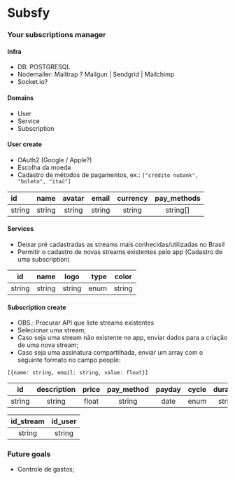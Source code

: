 # Subsfy

### Your subscriptions manager

#### Infra

- DB: POSTGRESQL
- Nodemailer: Mailtrap ? Mailgun | Sendgrid | Mailchimp
- Socket.io?

#### Domains

- User
- Service
- Subscription

#### User create

- OAuth2 (Google / Apple?)
- Escolha da moeda
- Cadastro de métodos de pagamentos, ex.:
```["crédito nubank", "boleto", "itaú"]```

id     | name   | avatar | email  | currency | pay_methods
:----- | :----: | :----: | :----: | :----:   | :----:
string | string | string | string | string   | string[]

#### Services

- Deixar pré cadastradas as streams mais conhecidas/utilizadas no Brasil
- Permitir o cadastro de novas streams existentes pelo app (Cadastro de uma subscription)

id     | name   | logo   | type   | color
:----: | :----: | :----: | -----: | :----:
string | string | string | enum   | string

#### Subscription create

- OBS.: Procurar API que liste streams existentes
- Selecionar uma stream;
- Caso seja uma stream não existente no app, enviar dados para a criação de uma nova stream;
- Caso seja uma assinatura compartilhada, enviar um array com o seguinte formato no campo people:

```[{name: string, email: string, value: float}]```

id     | description | price  | pay_method | payday | cycle  | duration | reminder | currency | shared  | people
:----: | :---------: | :----: | :--------: | :----: | :----: | :------: | :------: | :------: | :-----: | :------:
string |   string    | float  | string     |  date  | enum   | string   | string   | string   | boolean | array

id_stream | id_user
:----:    | :-------:
string    | string

### Future goals

- Controle de gastos;
